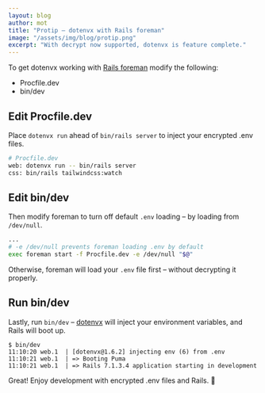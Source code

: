 ```yaml
---
layout: blog
author: mot
title: "Protip – dotenvx with Rails foreman"
image: "/assets/img/blog/protip.png"
excerpt: "With decrypt now supported, dotenvx is feature complete."
---
```


To get dotenvx working with [Rails foreman](https://github.com/ddollar/foreman) modify the following:

* Procfile.dev
* bin/dev

## Edit Procfile.dev

Place `dotenvx run` ahead of `bin/rails server` to inject your encrypted .env files.

```sh
# Procfile.dev
web: dotenvx run -- bin/rails server
css: bin/rails tailwindcss:watch
```

## Edit bin/dev

Then modify foreman to turn off default `.env` loading – by loading from `/dev/null`. 

```sh
...
# -e /dev/null prevents foreman loading .env by default
exec foreman start -f Procfile.dev -e /dev/null "$@"
```

Otherwise, foreman will load your `.env` file first – without decrypting it properly.

## Run bin/dev

Lastly, run `bin/dev` – [dotenvx](https://github.com/dotenvx/dotenvx) will inject your environment variables, and Rails will boot up.

```
$ bin/dev
11:10:20 web.1  | [dotenvx@1.6.2] injecting env (6) from .env
11:10:21 web.1  | => Booting Puma
11:10:21 web.1  | => Rails 7.1.3.4 application starting in development
```

Great! Enjoy development with encrypted .env files and Rails. 🎉
